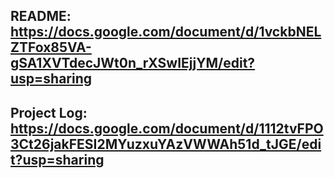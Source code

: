 ## README: https://docs.google.com/document/d/1vckbNELZTFox85VA-gSA1XVTdecJWt0n_rXSwIEjjYM/edit?usp=sharing

## Project Log: https://docs.google.com/document/d/1112tvFPO3Ct26jakFESI2MYuzxuYAzVWWAh51d_tJGE/edit?usp=sharing
